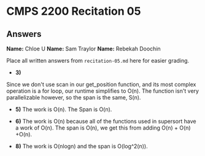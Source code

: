 # CMPS 2200 Recitation 05
## Answers

**Name:** Chloe U
**Name:** Sam Traylor 
**Name:** Rebekah Doochin


Place all written answers from `recitation-05.md` here for easier grading.




- **3)**

Since we don't use scan in our get_position function, and its most complex operation is a for loop, our runtime simplifies to O(n). The function isn't very parallelizable however, so the span is the same, S(n).

- **5)**
The work is O(n).
The Span is O(n).


- **6)**
The work is O(n) because all of the functions used in supersort have a work of O(n).
The span is O(n), we get this from adding O(n) + O(n) +O(n).



- **8)**
The work is O(nlogn) and the span is O(log^2(n)).